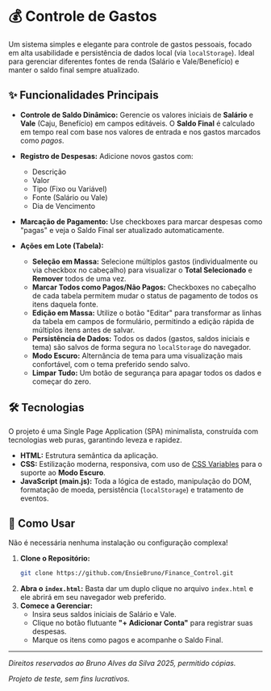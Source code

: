 # 💰 Controle de Gastos

Um sistema simples e elegante para controle de gastos pessoais, focado em alta usabilidade e persistência de dados local (via `localStorage`). Ideal para gerenciar diferentes fontes de renda (Salário e Vale/Benefício) e manter o saldo final sempre atualizado.

## ✨ Funcionalidades Principais

* **Controle de Saldo Dinâmico:** Gerencie os valores iniciais de **Salário** e **Vale** (Caju, Benefício) em campos editáveis. O **Saldo Final** é calculado em tempo real com base nos valores de entrada e nos gastos marcados como *pagos*.

* **Registro de Despesas:** Adicione novos gastos com:
    * Descrição
    * Valor
    * Tipo (Fixo ou Variável)
    * Fonte (Salário ou Vale)
    * Dia de Vencimento

* **Marcação de Pagamento:** Use checkboxes para marcar despesas como "pagas" e veja o Saldo Final ser atualizado automaticamente.

* **Ações em Lote (Tabela):**
    * **Seleção em Massa:** Selecione múltiplos gastos (individualmente ou via checkbox no cabeçalho) para visualizar o **Total Selecionado** e **Remover** todos de uma vez.
    * **Marcar Todos como Pagos/Não Pagos:** Checkboxes no cabeçalho de cada tabela permitem mudar o status de pagamento de todos os itens daquela fonte.
    * **Edição em Massa:** Utilize o botão "Editar" para transformar as linhas da tabela em campos de formulário, permitindo a edição rápida de múltiplos itens antes de salvar.
    * **Persistência de Dados:** Todos os dados (gastos, saldos iniciais e tema) são salvos de forma segura no `localStorage` do navegador.
    * **Modo Escuro:** Alternância de tema para uma visualização mais confortável, com o tema preferido sendo salvo.
    * **Limpar Tudo:** Um botão de segurança para apagar todos os dados e começar do zero.

## 🛠️ Tecnologias

O projeto é uma Single Page Application (SPA) minimalista, construída com tecnologias web puras, garantindo leveza e rapidez.

* **HTML:** Estrutura semântica da aplicação.
* **CSS:** Estilização moderna, responsiva, com uso de [CSS Variables](https://developer.mozilla.org/pt-BR/docs/Web/CSS/Using_CSS_custom_properties) para o suporte ao **Modo Escuro**.
* **JavaScript (main.js):** Toda a lógica de estado, manipulação do DOM, formatação de moeda, persistência (`localStorage`) e tratamento de eventos.

## 🚀 Como Usar

Não é necessária nenhuma instalação ou configuração complexa!

1.  **Clone o Repositório:**
    ```bash
    git clone https://github.com/EnsieBruno/Finance_Control.git
    ```
2.  **Abra o `index.html`:**
    Basta dar um duplo clique no arquivo `index.html` e ele abrirá em seu navegador web preferido.
3.  **Comece a Gerenciar:**
    * Insira seus saldos iniciais de Salário e Vale.
    * Clique no botão flutuante **"+ Adicionar Conta"** para registrar suas despesas.
    * Marque os itens como pagos e acompanhe o Saldo Final.

---

*Direitos reservados ao Bruno Alves da Silva 2025, permitido cópias.*

*Projeto de teste, sem fins lucrativos.*